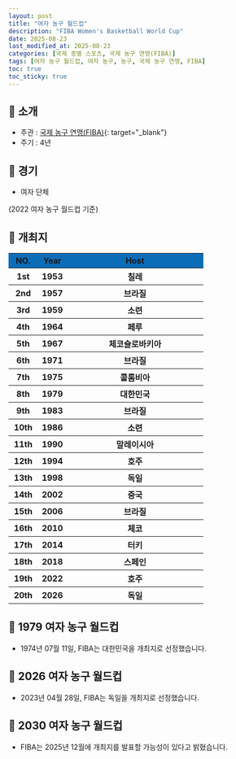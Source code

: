 ```yaml
---
layout: post
title: "여자 농구 월드컵"
description: "FIBA Women's Basketball World Cup"
date: 2025-08-23
last_modified_at: 2025-08-23
categories: [국제 종별 스포츠, 국제 농구 연맹(FIBA)]
tags: [여자 농구 월드컵, 여자 농구, 농구, 국제 농구 연맹, FIBA]
toc: true
toc_sticky: true
---
```

## 📜 소개
* 주관 : [국제 농구 연맹(FIBA)](https://about.fiba.basketball/en){: target="_blank"}
* 주기 : 4년

## 📜 경기
* 여자 단체

(2022 여자 농구 월드컵 기준)

## 📜 개최지
<html>

<head>
    <meta charset="UTF-8">
</head>

<body>
    <table>
        <tr style="background: #0B6DB7;">
            <th style="width: 15%; font-weight: bold;">NO.</th>
            <th style="width: 15%; font-weight: bold;">Year</th>
            <th style="width: 70%; font-weight: bold;">Host</th>
        </tr>
        <tr>
            <th>1st</th>
            <th>1953</th>
            <th>칠레</th>
        </tr>
        <tr>
            <th>2nd</th>
            <th>1957</th>
            <th>브라질</th>
        </tr>
        <tr>
            <th>3rd</th>
            <th>1959</th>
            <th>소련</th>
        </tr>
        <tr>
            <th>4th</th>
            <th>1964</th>
            <th>페루</th>
        </tr>
        <tr>
            <th>5th</th>
            <th>1967</th>
            <th>체코슬로바키아</th>
        </tr>
        <tr>
            <th>6th</th>
            <th>1971</th>
            <th>브라질</th>
        </tr>
        <tr>
            <th>7th</th>
            <th>1975</th>
            <th>콜롬비아</th>
        </tr>
        <tr>
            <th><span class="korea-host">8th</span></th>
            <th><span class="korea-host">1979</span></th>
            <th><span class="korea-host">대한민국</span></th>
        </tr>
        <tr>
            <th>9th</th>
            <th>1983</th>
            <th>브라질</th>
        </tr>
        <tr>
            <th>10th</th>
            <th>1986</th>
            <th>소련</th>
        </tr>
        <tr>
            <th>11th</th>
            <th>1990</th>
            <th>말레이시아</th>
        </tr>
        <tr>
            <th>12th</th>
            <th>1994</th>
            <th>호주</th>
        </tr>
        <tr>
            <th>13th</th>
            <th>1998</th>
            <th>독일</th>
        </tr>
        <tr>
            <th>14th</th>
            <th>2002</th>
            <th>중국</th>
        </tr>
        <tr>
            <th>15th</th>
            <th>2006</th>
            <th>브라질</th>
        </tr>
        <tr>
            <th>16th</th>
            <th>2010</th>
            <th>체코</th>
        </tr>
        <tr>
            <th>17th</th>
            <th>2014</th>
            <th>터키</th>
        </tr>
        <tr>
            <th>18th</th>
            <th>2018</th>
            <th>스페인</th>
        </tr>
        <tr>
            <th>19th</th>
            <th>2022</th>
            <th>호주</th>
        </tr>
        <tr>
            <th>20th</th>
            <th>2026</th>
            <th>독일</th>
        </tr>
    </table>
</body>

</html>

## 📜 1979 여자 농구 월드컵
* 1974년 07월 11일, FIBA는 <span class="korea-host">대한민국</span>을 개최지로 선정했습니다.

## 📜 2026 여자 농구 월드컵
* 2023년 04월 28일, FIBA는 <span class="foreign-host">독일</span>을 개최지로 선정했습니다.

## 📜 2030 여자 농구 월드컵
* FIBA는 2025년 12월에 개최지를 발표할 가능성이 있다고 밝혔습니다.
